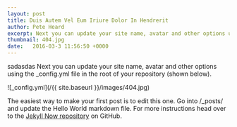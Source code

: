 ```yaml
---
layout: post
title: Duis Autem Vel Eum Iriure Dolor In Hendrerit
author: Pete Heard
excerpt: Next you can update your site name, avatar and other options using the Next you can update your site name, avatar and ...
thumbnail: 404.jpg
date:   2016-03-3 11:56:50 +0000
---
```


sadasdas
Next you can update your site name, avatar and other options using the _config.yml file in the root of your repository (shown below).

![_config.yml](/{{ site.baseurl }}/images/404.jpg)

The easiest way to make your first post is to edit this one. Go into /_posts/ and update the Hello World markdown file. For more instructions head over to the [Jekyll Now repository](https://github.com/barryclark/jekyll-now) on GitHub.
